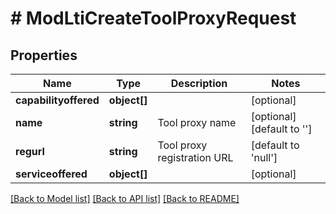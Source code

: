# # ModLtiCreateToolProxyRequest

## Properties

Name | Type | Description | Notes
------------ | ------------- | ------------- | -------------
**capabilityoffered** | **object[]** |  | [optional]
**name** | **string** | Tool proxy name | [optional] [default to '']
**regurl** | **string** | Tool proxy registration URL | [default to 'null']
**serviceoffered** | **object[]** |  | [optional]

[[Back to Model list]](../../README.md#models) [[Back to API list]](../../README.md#endpoints) [[Back to README]](../../README.md)
